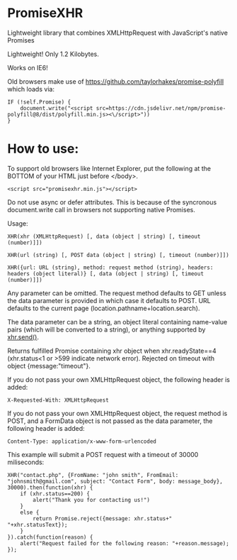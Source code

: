 # PromiseXHR
Lightweight library that combines XMLHttpRequest with JavaScript's native Promises

Lightweight! Only 1.2 Kilobytes.

Works on IE6!

Old browsers make use of https://github.com/taylorhakes/promise-polyfill which loads via:

    IF (!self.Promise) {
        document.write("<script src=https://cdn.jsdelivr.net/npm/promise-polyfill@8/dist/polyfill.min.js><\/script>"))
    }

<h1>How to use:</h1>

To support old browsers like Internet Explorer, put the following at the BOTTOM of your HTML just before &lt;/body&gt;.

    <script src="promisexhr.min.js"></script>

Do not use async or defer attributes. This is because of the syncronous document.write call in browsers not supporting native Promises.

Usage:

    XHR(xhr (XMLHttpRequest) [, data (object | string) [, timeout (number)]])

    XHR(url (string) [, POST data (object | string) [, timeout (number)]])

    XHR({url: URL (string), method: request method (string), headers: headers (object literal)} [, data (object | string) [, timeout (number)]])

Any parameter can be omitted. The request method defaults to GET unless the data parameter is provided in which case it defaults to POST. URL defaults to the current page (location.pathname+location.search).

The data parameter can be a string, an object literal containing name-value pairs (which will be converted to a string), or anything supported by <a href="https://developer.mozilla.org/en-US/docs/Web/API/XMLHttpRequest/send">xhr.send()</a>.

Returns fulfilled Promise containing xhr object when xhr.readyState==4 (xhr.status<1 or >599 indicate network error). Rejected on timeout with object {message:"timeout"}.

If you do not pass your own XMLHttpRequest object, the following header is added:

    X-Requested-With: XMLHttpRequest
    
If you do not pass your own XMLHttpRequest object, the request method is POST, and a FormData object is not passed as the data parameter, the following header is added:

    Content-Type: application/x-www-form-urlencoded

This example will submit a POST request with a timeout of 30000 miliseconds:

    XHR("contact.php", {FromName: "john smith", FromEmail: "johnsmith@gmail.com", subject: "Contact Form", body: message_body}, 30000).then(function(xhr) {
        if (xhr.status==200) {
            alert("Thank you for contacting us!")
        }
        else {
            return Promise.reject({message: xhr.status+" "+xhr.statusText});
        }
    }).catch(function(reason) {
        alert("Request failed for the following reason: "+reason.message);
    });

